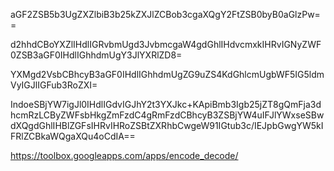 aGF2ZSB5b3UgZXZlbiB3b25kZXJlZCBob3cgaXQgY2FtZSB0byB0aGlzPw==

d2hhdCBoYXZlIHdlIGRvbmUgd3JvbmcgaW4gdGhlIHdvcmxkIHRvIGNyZWF0ZSB3aGF0IHdlIGhhdmUgY3JlYXRlZD8=

YXMgd2VsbCBhcyB3aGF0IHdlIGhhdmUgZG9uZS4KdGhlcmUgbWF5IG5ldmVyIGJlIGFub3RoZXI=

IndoeSBjYW7igJl0IHdlIGdvIGJhY2t3YXJkc+KApiBmb3Igb25jZT8gQmFja3dhcmRzLCByZWFsbHkgZmFzdC4gRmFzdCBhcyB3ZSBjYW4uIFJlYWxseSBwdXQgdGhlIHBlZGFsIHRvIHRoZSBtZXRhbCwgeW91IGtub3c/IEJpbGwgYW5kIFRlZCBkaWQgaXQu4oCdIA==

https://toolbox.googleapps.com/apps/encode_decode/ 